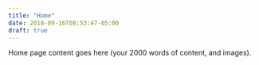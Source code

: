 ```yaml
---
title: "Home"
date: 2018-09-16T08:53:47-05:00
draft: true
---
```


Home page content goes here (your 2000 words of content, and images).